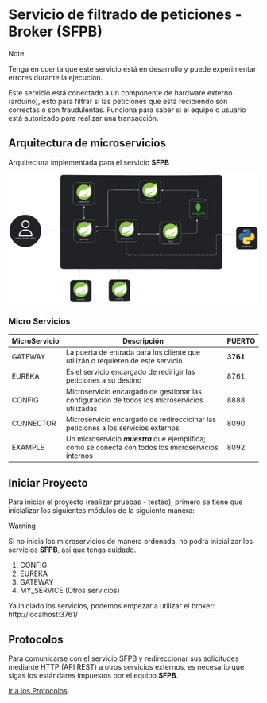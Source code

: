 # Servicio de filtrado de peticiones - Broker (SFPB)

> [!NOTE]  
> Tenga en cuenta que este servicio está en desarrollo y puede experimentar 
> errores durante la ejecución.

Este servicio está conectado a un componente de hardware externo (arduino), 
esto para filtrar si las peticiones que está recibiendo son correctas o son 
fraudulentas. Funciona para saber si el equipo o usuario está autorizado para 
realizar una transacción.

## Arquitectura de microservicios

Arquitectura implementada para el servicio **SFPB**

![IMG](./assets/arch/SFPN.png)

### Micro Servicios

| MicroServicio | Descripción                                                                                           | PUERTO   |
|---------------|-------------------------------------------------------------------------------------------------------|----------|
| GATEWAY       | La puerta de entrada para los cliente que utilizán o requieren de este servicio                       | **3761** |
| EUREKA        | Es el servicio encargado de redirigir las peticiones a su destino                                     | 8761     |
| CONFIG        | Microservicio encargado de gestionar las configuración de todos los microservicios utilizadas         | 8888     |
| CONNECTOR     | Microservicio encargado de redireccioinar las peticiones a los servicios externos                     | 8090     |
| EXAMPLE       | Un microservicio _**muestra**_ que ejemplifica; como se conecta con todos los microservicios internos | 8092     |

## Iniciar Proyecto

Para iniciar el proyecto (realizar pruebas - testeo), primero se tiene que inicializar los
siguientes módulos de la siguiente manera:

> [!WARNING]  
> Si no inicia los microservicios de manera ordenada, no podrá inicializar los servicios **SFPB**, 
> así que tenga cuidado.

1. CONFIG
2. EUREKA
3. GATEWAY
4. MY_SERVICE (Otros servicios)

Ya iniciado los servicios, podemos empezar a utilizar el broker: http://localhost:3761/

## Protocolos

Para comunicarse con el servicio SFPB y redireccionar sus solicitudes mediante HTTP (API REST) ​​a
otros servicios externos, es necesario que sigas los estándares impuestos por el equipo **SFPB**.

[Ir a los Protocolos](./assets/docs/PROTOCOLO.md)

